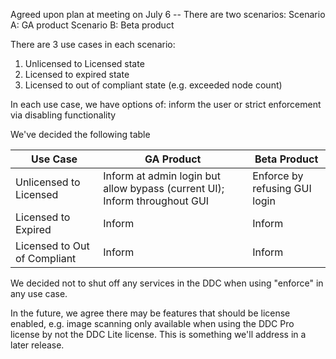 Agreed upon plan at meeting on July 6 -- 
There are two scenarios: 
Scenario A: GA product
Scenario B: Beta product

There are 3 use cases in each scenario:
1. Unlicensed to Licensed state
2. Licensed to expired state
3. Licensed to out of compliant state (e.g. exceeded node count)

In each use case, we have options of: inform the user or strict enforcement via disabling functionality

We've decided the following table 

Use Case | GA Product| Beta Product
------------ | ------------- | ----------------
Unlicensed to Licensed | Inform at admin login but allow bypass (current UI); Inform throughout GUI | Enforce by refusing GUI login
Licensed to Expired | Inform | Inform
Licensed to Out of Compliant | Inform | Inform

We decided not to shut off any services in the DDC when using "enforce" in any use case. 

In the future, we agree there may be features that should be license enabled, e.g. image scanning only available when using the DDC Pro license by not the DDC Lite license. This is something we'll address in a later release.
